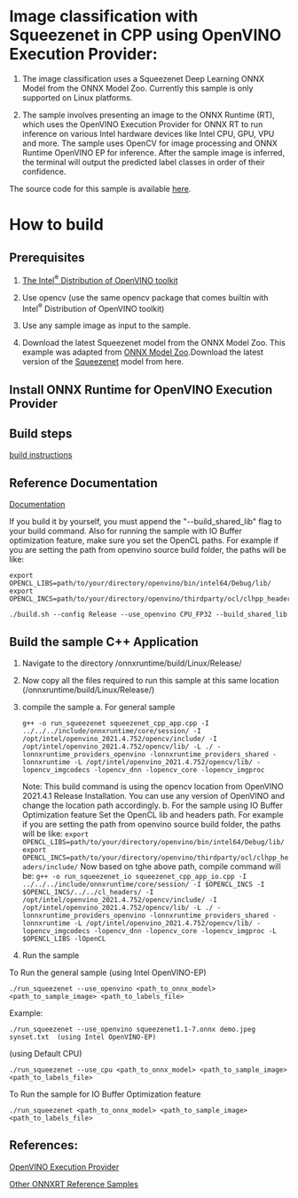 # Image classification with Squeezenet in CPP using OpenVINO Execution Provider:

1. The image classification uses a Squeezenet Deep Learning ONNX Model from the ONNX Model Zoo. Currently this sample is only supported on Linux platforms.

2. The sample involves presenting an image to the ONNX Runtime (RT), which uses the OpenVINO Execution Provider for ONNX RT to run inference on various Intel hardware devices like Intel CPU, GPU, VPU and more. The sample uses OpenCV for image processing and ONNX Runtime OpenVINO EP for inference. After the sample image is inferred, the terminal will output the predicted label classes in order of their confidence.

The source code for this sample is available [here](https://github.com/microsoft/onnxruntime-inference-examples/tree/main/c_cxx/OpenVINO_EP/squeezenet_classification).

# How to build

## Prerequisites
1. [The Intel<sup>®</sup> Distribution of OpenVINO toolkit](https://docs.openvinotoolkit.org/latest/index.html)

2. Use opencv (use the same opencv package that comes builtin with Intel<sup>®</sup> Distribution of OpenVINO toolkit)
3. Use any sample image as input to the sample.
4. Download the latest Squeezenet model from the ONNX Model Zoo.
   This example was adapted from [ONNX Model Zoo](https://github.com/onnx/models).Download the latest version of the [Squeezenet](https://github.com/onnx/models/tree/master/vision/classification/squeezenet) model from here.


## Install ONNX Runtime for OpenVINO Execution Provider

## Build steps
[build instructions](https://onnxruntime.ai/docs/build/eps.html#openvino)

## Reference Documentation
[Documentation](https://onnxruntime.ai/docs/execution-providers/OpenVINO-ExecutionProvider.html)

If you build it by yourself, you must append the "--build_shared_lib" flag to your build command. Also for running the sample with IO Buffer optimization feature, make sure you set the OpenCL paths. For example if you are setting the path from openvino source build folder, the paths will be like:
```
export OPENCL_LIBS=path/to/your/directory/openvino/bin/intel64/Debug/lib/
export OPENCL_INCS=path/to/your/directory/openvino/thirdparty/ocl/clhpp_headers/include/
```

```
./build.sh --config Release --use_openvino CPU_FP32 --build_shared_lib
```

## Build the sample C++ Application
1. Navigate to the directory /onnxruntime/build/Linux/Release/

2. Now copy all the files required to run this sample at this same location (/onnxruntime/build/Linux/Release/)

3. compile the sample
   a. For general sample
      ```
      g++ -o run_squeezenet squeezenet_cpp_app.cpp -I ../../../include/onnxruntime/core/session/ -I /opt/intel/openvino_2021.4.752/opencv/include/ -I /opt/intel/openvino_2021.4.752/opencv/lib/ -L ./ -lonnxruntime_providers_openvino -lonnxruntime_providers_shared -lonnxruntime -L /opt/intel/openvino_2021.4.752/opencv/lib/ -lopencv_imgcodecs -lopencv_dnn -lopencv_core -lopencv_imgproc
      ```
      Note: This build command is using the opencv location from OpenVINO 2021.4.1 Release Installation. You can use any version of OpenVINO and change the location path accordingly.
   b. For the sample using IO Buffer Optimization feature
         Set the OpenCL lib and headers path. For example if you are setting the path from openvino source build folder, the paths will be like:
         ```
         export OPENCL_LIBS=path/to/your/directory/openvino/bin/intel64/Debug/lib/
	      export OPENCL_INCS=path/to/your/directory/openvino/thirdparty/ocl/clhpp_headers/include/
         ```
         Now based on tghe above path, compile command will be:
         ```
         g++ -o run_squeezenet_io squeezenet_cpp_app_io.cpp -I ../../../include/onnxruntime/core/session/ -I $OPENCL_INCS -I $OPENCL_INCS/../../cl_headers/ -I /opt/intel/openvino_2021.4.752/opencv/include/ -I /opt/intel/openvino_2021.4.752/opencv/lib/ -L ./ -lonnxruntime_providers_openvino -lonnxruntime_providers_shared -lonnxruntime -L /opt/intel/openvino_2021.4.752/opencv/lib/ -lopencv_imgcodecs -lopencv_dnn -lopencv_core -lopencv_imgproc -L $OPENCL_LIBS -lOpenCL
         ```

4. Run the sample

To Run the general sample
   (using Intel OpenVINO-EP)
   ```
   ./run_squeezenet --use_openvino <path_to_onnx_model> <path_to_sample_image> <path_to_labels_file>
   ```
   Example:
   ```
   ./run_squeezenet --use_openvino squeezenet1.1-7.onnx demo.jpeg synset.txt  (using Intel OpenVINO-EP)
   ```
   (using Default CPU)
   ```
   ./run_squeezenet --use_cpu <path_to_onnx_model> <path_to_sample_image> <path_to_labels_file>
   ```
To Run the sample for IO Buffer Optimization feature
   ```
   ./run_squeezenet <path_to_onnx_model> <path_to_sample_image> <path_to_labels_file>
   ```

## References:

[OpenVINO Execution Provider](https://www.intel.com/content/www/us/en/artificial-intelligence/posts/faster-inferencing-with-one-line-of-code.html)

[Other ONNXRT Reference Samples](https://github.com/microsoft/onnxruntime-inference-examples/tree/main/c_cxx)
